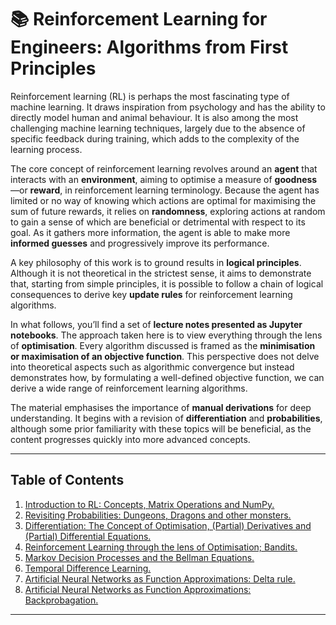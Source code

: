 # 📚 Reinforcement Learning for Engineers: Algorithms from First Principles

Reinforcement learning (RL) is perhaps the most fascinating type of machine learning. It draws inspiration from psychology and has the ability to directly model human and animal behaviour. It is also among the most challenging machine learning techniques, largely due to the absence of specific feedback during training, which adds to the complexity of the learning process.

The core concept of reinforcement learning revolves around an **agent** that interacts with an **environment**, aiming to optimise a measure of **goodness**—or **reward**, in reinforcement learning terminology. Because the agent has limited or no way of knowing which actions are optimal for maximising the sum of future rewards, it relies on **randomness**, exploring actions at random to gain a sense of which are beneficial or detrimental with respect to its goal. As it gathers more information, the agent is able to make more **informed guesses** and progressively improve its performance.

A key philosophy of this work is to ground results in **logical principles**. Although it is not theoretical in the strictest sense, it aims to demonstrate that, starting from simple principles, it is possible to follow a chain of logical consequences to derive key **update rules** for reinforcement learning algorithms.

In what follows, you’ll find a set of **lecture notes presented as Jupyter notebooks**. The approach taken here is to view everything through the lens of **optimisation**. Every algorithm discussed is framed as the **minimisation or maximisation of an objective function**. This perspective does not delve into theoretical aspects such as algorithmic convergence but instead demonstrates how, by formulating a well-defined objective function, we can derive a wide range of reinforcement learning algorithms.

The material emphasises the importance of **manual derivations** for deep understanding. It begins with a revision of **differentiation** and **probabilities**, although some prior familiarity with these topics will be beneficial, as the content progresses quickly into more advanced concepts.

---

## **Table of Contents**

1. [Introduction to RL: Concepts, Matrix Operations and NumPy.](./notebooks/01_introduction.ipynb)
2. [Revisiting Probabilities: Dungeons, Dragons and other monsters.](./notebooks/02_probabilities.ipynb)
3. [Differentiation: The Concept of Optimisation, (Partial) Derivatives and (Partial) Differential Equations.](./notebooks/03_derivatives.ipynb)
4. [Reinforcement Learning through the lens of Optimisation; Bandits.](./notebooks/04_bandits.ipynb)
5. [Markov Decision Processes and the Bellman Equations.](./notebooks/05_mdp.ipynb)
6. [Temporal Difference Learning.](./notebooks/06_tdlearning.ipynb)
7. [Artificial Neural Networks as Function Approximations: Delta rule.](.notebooks/07_deltarule.ipynb)
8. [Artificial Neural Networks as Function Approximations: Backprobagation.](./slides/TBA.pdf)
---

